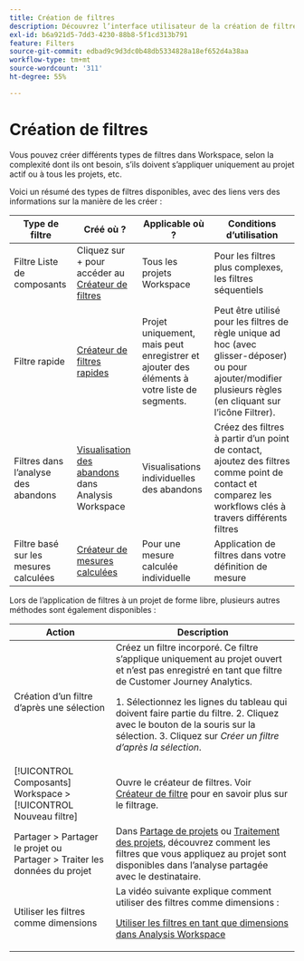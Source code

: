 ```yaml
---
title: Création de filtres
description: Découvrez l’interface utilisateur de la création de filtres.
exl-id: b6a921d5-7dd3-4230-88b8-5f1cd313b791
feature: Filters
source-git-commit: edbad9c9d3dc0b48db5334828a18ef652d4a38aa
workflow-type: tm+mt
source-wordcount: '311'
ht-degree: 55%

---
```


# Création de filtres

Vous pouvez créer différents types de filtres dans Workspace, selon la complexité dont ils ont besoin, s’ils doivent s’appliquer uniquement au projet actif ou à tous les projets, etc.

Voici un résumé des types de filtres disponibles, avec des liens vers des informations sur la manière de les créer :

| Type de filtre | Créé où ? | Applicable où ? | Conditions d’utilisation |
| --- | --- | --- | --- |
| Filtre Liste de composants | Cliquez sur + pour accéder au [Créateur de filtres](/help/components/filters/filter-builder.md) | Tous les projets Workspace | Pour les filtres plus complexes, les filtres séquentiels |
| Filtre rapide | [Créateur de filtres rapides](/help/components/filters/quick-filters.md) | Projet uniquement, mais peut enregistrer et ajouter des éléments à votre liste de segments. | Peut être utilisé pour les filtres de règle unique ad hoc (avec glisser-déposer) ou pour ajouter/modifier plusieurs règles (en cliquant sur l’icône Filtrer). |
| Filtres dans l’analyse des abandons | [Visualisation des abandons](/help/analysis-workspace/visualizations/fallout/compare-segments-fallout.md) dans Analysis Workspace | Visualisations individuelles des abandons | Créez des filtres à partir d’un point de contact, ajoutez des filtres comme point de contact et comparez les workflows clés à travers différents filtres |
| Filtre basé sur les mesures calculées | [Créateur de mesures calculées](/help/components/calc-metrics/cm-workflow/metrics-with-segments.md) | Pour une mesure calculée individuelle | Application de filtres dans votre définition de mesure |

Lors de l’application de filtres à un projet de forme libre, plusieurs autres méthodes sont également disponibles :

| Action | Description |
| --- | --- |
| Création d’un filtre d’après une sélection | Créez un filtre incorporé. Ce filtre s’applique uniquement au projet ouvert et n’est pas enregistré en tant que filtre de Customer Journey Analytics.<p> 1. Sélectionnez les lignes du tableau qui doivent faire partie du filtre. 2. Cliquez avec le bouton de la souris sur la sélection.  3. Cliquez sur *Créer un filtre d’après la sélection*. |
| [!UICONTROL Composants] Workspace > [!UICONTROL Nouveau filtre] | Ouvre le créateur de filtres. Voir [Créateur de filtre](/help/components/filters/filter-builder.md) pour en savoir plus sur le filtrage. |
| Partager > Partager le projet ou Partager > Traiter les données du projet | Dans [Partage de projets](/help/analysis-workspace/curate-share/share-projects.md) ou [Traitement des projets](/help/analysis-workspace/curate-share/curate.md), découvrez comment les filtres que vous appliquez au projet sont disponibles dans l’analyse partagée avec le destinataire. |
| Utiliser les filtres comme dimensions | La vidéo suivante explique comment utiliser des filtres comme dimensions :  <p>[Utiliser les filtres en tant que dimensions dans Analysis Workspace](https://experienceleague.adobe.com/docs/customer-journey-analytics-learn/tutorials/components/filters/use-filters-as-dimensions.html?lang=fr)</p> |

